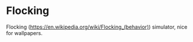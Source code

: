 # Flocking
Flocking (https://en.wikipedia.org/wiki/Flocking_(behavior)) simulator, nice for wallpapers.
